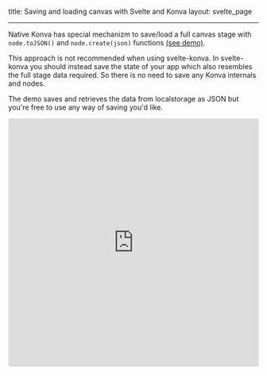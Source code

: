 title: Saving and loading canvas with Svelte and Konva
layout: svelte_page

---

Native Konva has special mechanizm to save/load a full canvas stage with `node.toJSON()` and `node.create(json)` functions [(see demo)](/docs/data_and_serialization/Simple_Load.html).

This approach is not recommended when using svelte-konva. In svelte-konva you should instead save the state of your app which also resembles the full stage data required. So there is no need to save any Konva internals and nodes.

The demo saves and retrieves the data from localstorage as JSON but you're free to use any way of saving you'd like.

<iframe src="https://codesandbox.io/embed/github/konvajs/site/tree/master/svelte-demos/save-load?hidenavigation=1&view=split&fontsize=10&module=/App.svelte" style="width:100%; height:500px; border:0; border-radius: 4px; overflow:hidden;" sandbox="allow-modals allow-forms allow-popups allow-scripts allow-same-origin"></iframe>

